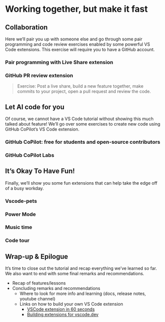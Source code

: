 # Working together, but make it fast



## Collaboration

Here we’ll pair you up with someone else and go through some pair programming and code review exercises enabled by some powerful VS Code extensions. This exercise will require you to have a GitHub account.

### Pair programming with Live Share extension

### GitHub PR review extension

> Exercise: Post a live share, build a new feature together, make commits to your project, open a pull request and review the code.

## Let AI code for you

Of course, we cannot have a VS Code tutorial without showing this much talked about feature! We’ll go over some exercises to create new code using GitHub CoPilot’s VS Code extension.

### GitHub CoPilot: free for students and open-source contributors

### GitHub CoPilot Labs

## It’s Okay To Have Fun!

Finally, we’ll show you some fun extensions that can help take the edge off of a busy workday.

### Vscode-pets

### Power Mode

### Music time

### Code tour

## Wrap-up & Epilogue

It’s time to close out the tutorial and recap everything we’ve learned so far. We also want to end with some final remarks and recommendations.

- Recap of features/lessons
- Concluding remarks and recommendations
  - Where to look for more info and learning (docs, release notes, youtube channel)
  - Links on how to build your own VS Code extension
    - [VSCode extension in 60 seconds](https://www.youtube.com/watch?v=6r8pJjylmR4)
    - [Building extensions for vscode.dev](https://www.youtube.com/watch?v=sy3TUb_iVJM)
